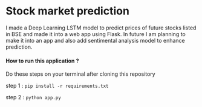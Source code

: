 # Stock market prediction
I made a Deep Learning LSTM model to predict prices of  future stocks listed in BSE and made it into a web app using Flask. In future I am planning to make it into an app and also add sentimental analysis model to enhance prediction. 

#### How to run this application ? 
Do these steps on your terminal after cloning this repository

 step 1 : `pip install -r requirements.txt`

 step 2 : `python app.py`
